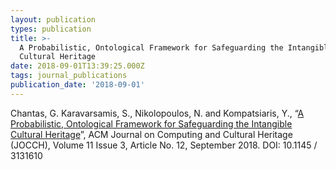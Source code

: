 ```yaml
---
layout: publication
types: publication
title: >-
  A Probabilistic, Ontological Framework for Safeguarding the Intangible
  Cultural Heritage
date: 2018-09-01T13:39:25.000Z
tags: journal_publications
publication_date: '2018-09-01'
---
```

Chantas, G. Karavarsamis, S., Nikolopoulos, N. and Kompatsiaris, Y., “[A Probabilistic, Ontological Framework for Safeguarding the Intangible Cultural Heritage](https://mklab.iti.gr/files/pdf/Chantas_JOCCH.pdf)”, ACM Journal on Computing and Cultural Heritage (JOCCH), Volume 11 Issue 3, Article No. 12, September  2018. DOI: 10.1145 / 3131610
